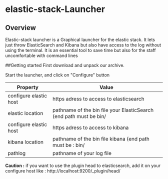 # elastic-stack-Launcher


## Overview 

Elastic-stack launcher is a Graphical launcher for the elastic stack. It lets just throw ElasticSearch and Kibana but also have access to the log without using the terminal. 
It is an essential tool to save time but also for the staff uncomfortable with command lines


##Getting started
First download and unpack our archive.

Start the launcher, and click on "Configure" button


| Property                | Value                                                                   |
|-------------------------|-------------------------------------------------------------------------|
|configure elastic host   | https adress to access to elasticsearch                                 |
|elastic location         | pathname of the bin file your ElasticSearch   (end path must be bin/    |
|configure elastic host   | https adress to access to kibana                                        |
|kibana location          | pathname of the bin file kibana  (end path must be : bin/               |
|pathlog                  | pathname of your log file                                               |



**Caution :** if you want to use the plugin head to elasticsearch, add it on your configure host like : http://localhost:9200/_plugin/head/



